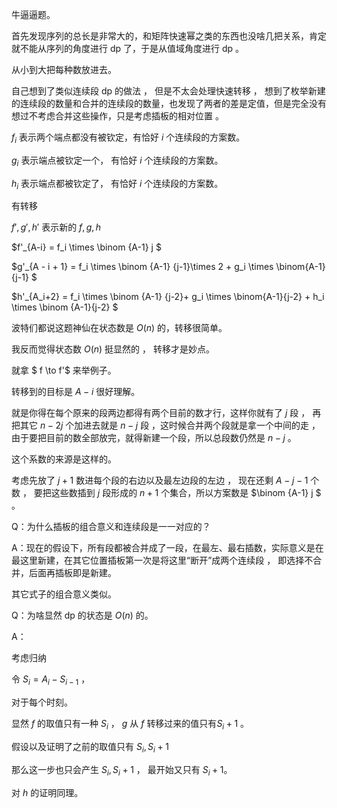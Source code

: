 牛逼逼题。


首先发现序列的总长是非常大的，和矩阵快速幂之类的东西也没啥几把关系，肯定就不能从序列的角度进行 dp 了，于是从值域角度进行 dp 。 

从小到大把每种数放进去。

自己想到了类似连续段 dp 的做法 ， 但是不太会处理快速转移 ， 想到了枚举新建的连续段的数量和合并的连续段的数量，也发现了两者的差是定值，但是完全没有想过不考虑合并这些操作，只是考虑插板的相对位置  。

$f_{i}$ 表示两个端点都没有被钦定，有恰好 $i$  个连续段的方案数。

$g_i$ 表示端点被钦定一个， 有恰好  $i$ 个连续段的方案数。

$h_i$ 表示端点都被钦定了， 有恰好  $i$ 个连续段的方案数。

有转移

$f' , g' , h'$ 表示新的 $f , g,h$

$f'_{A-i} = f_i \times \binom {A-1} j  $

$g'_{A - i + 1} = f_i \times \binom {A-1} {j-1}\times 2 + g_i \times \binom{A-1}{j-1}  $

$h'_{A_i+2}  = f_i \times \binom {A-1} {j-2}+ g_i \times \binom{A-1}{j-2} + h_i \times \binom {A-1}{j-2}  $



波特们都说这题神仙在状态数是 $O(n)$ 的，转移很简单。

我反而觉得状态数 $O(n)$ 挺显然的 ， 转移才是妙点。

就拿 $ f \to f'$ 来举例子。

转移到的目标是 $A - i$ 很好理解。

就是你得在每个原来的段两边都得有两个目前的数才行，这样你就有了 $j$ 段 ， 再把其它 $n - 2j$ 个加进去就是 $n - j$ 段 ，这时候合并两个段就是拿一个中间的走 ，由于要把目前的数全部放完，就得新建一个段，所以总段数仍然是 $n - j$ 。

这个系数的来源是这样的。

考虑先放了 $j + 1$ 数进每个段的右边以及最左边段的左边 ， 现在还剩  $A - j - 1$ 个数  ， 要把这些数插到 $j$ 段形成的 $n + 1$ 个集合，所以方案数是 $\binom {A-1} j  $ 。

Q：为什么插板的组合意义和连续段是一一对应的？

A：现在的假设下，所有段都被合并成了一段，在最左、最右插数，实际意义是在最这里新建，在其它位置插板第一次是将这里“断开”成两个连续段 ， 即选择不合并，后面再插板即是新建。

其它式子的组合意义类似。

Q：为啥显然 dp 的状态是 $O(n)$ 的。

A：

考虑归纳

令 $S_i = A_i - S_{i-1}$ ，  

对于每个时刻。

显然 $f$ 的取值只有一种 $S_i$ ， $g$ 从 $f$ 转移过来的值只有$S_i  + 1$ 。 

假设以及证明了之前的取值只有 $S_i ,S_i + 1$ 

那么这一步也只会产生 $S_i , S_i + 1$ ，
最开始又只有 $S_i + 1$。

对 $h$  的证明同理。


